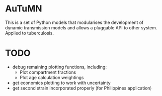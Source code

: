   
AuTuMN  
======  
  
This is a set of Python models that modularises the development of dynamic transmission models and allows a
pluggable API to other system. Applied to tuberculosis.

# TODO
- debug remaining plotting functions, including:
    - Plot compartment fractions
    - Plot age calculation weightings
- get economics plotting to work with uncertainty
- get second strain incorporated properly (for Philippines application)


